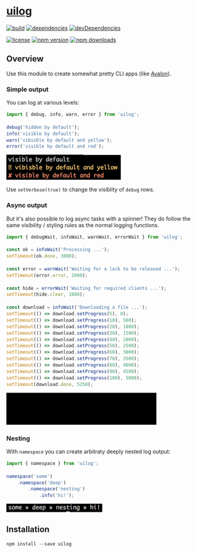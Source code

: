 # [uilog][]

[![build](https://travis-ci.org/michaelcontento/uilog.svg)](https://travis-ci.org/michaelcontento/uilog)
[![dependencies](https://david-dm.org/michaelcontento/uilog.svg)](https://david-dm.org/michaelcontento/uilog)
[![devDependencies](https://david-dm.org/michaelcontento/uilog/dev-status.svg)](https://david-dm.org/michaelcontento/uilog#info=devDependencies)

[![license](https://img.shields.io/npm/l/uilog.svg?style=flat-square)](https://www.npmjs.com/package/uilog)
[![npm version](https://img.shields.io/npm/v/uilog.svg?style=flat-square)](https://www.npmjs.com/package/uilog)
[![npm downloads](https://img.shields.io/npm/dm/uilog.svg?style=flat-square)](https://www.npmjs.com/package/uilog)

## Overview

Use this module to create somewhat pretty CLI apps (like [Avalon][]).

### Simple output

You can log at various levels:

```js
import { debug, info, warn, error } from 'uilog';

debug('hidden by default');
info('visible by default');
warn('vibisble by default and yellow');
error('visible by default and red');
```

![sample](./imgs/log.png)

Use `setVerbose(true)` to change the visiblity of `debug` rows.

### Async output

But it's also possible to log async tasks with a spinner! They do follow the
same visibility / styling rules as the normal logging functions.

```js
import { debugWait, infoWait, warnWait, errorWait } from 'uilog';

const ok = infoWait('Processing ...');
setTimeout(ok.done, 3000);

const error = warnWait('Waiting for a lock to be released ...');
setTimeout(error.error, 2000);

const hide = errorWait('Waiting for required clients ...');
setTimeout(hide.clear, 1000);

const download = infoWait('Downloading a file ...');
setTimeout(() => download.setProgress(5), 0);
setTimeout(() => download.setProgress(10), 500);
setTimeout(() => download.setProgress(20), 1000);
setTimeout(() => download.setProgress(30), 1500);
setTimeout(() => download.setProgress(40), 2000);
setTimeout(() => download.setProgress(50), 2500);
setTimeout(() => download.setProgress(60), 3000);
setTimeout(() => download.setProgress(70), 3500);
setTimeout(() => download.setProgress(80), 4000);
setTimeout(() => download.setProgress(90), 4500);
setTimeout(() => download.setProgress(100), 5000);
setTimeout(download.done, 5250);
```

![sample](./imgs/async.gif)

### Nesting

With `namespace` you can create arbitraty deeply nested log output:

```js
import { namespace } from 'uilog';

namespace('some')
    .namespace('deep')
        .namespace('nesting')
            .info('hi!');
```

![sample](./imgs/nesting.png)

## Installation

    npm install --save uilog

  [Avalon]: http://avalon.michaelcontento.de
  [uilog]: https://github.com/michaelcontento/uilog
